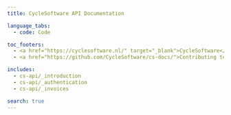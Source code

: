 ```yaml
---
title: CycleSoftware API Documentation

language_tabs:
  - code: Code

toc_footers:
  - <a href="https://cyclesoftware.nl/" target="_blank">CycleSoftware</a>
  - <a href="https://github.com/CycleSoftware/cs-docs/">Contributing to the Docs</a>

includes:
  - cs-api/_introduction
  - cs-api/_authentication
  - cs-api/_invoices

search: true
---
```

